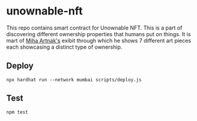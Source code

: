 # unownable-nft

This repo contains smart contract for Unownable NFT. This is a part of discovering different ownership properties that humans put on things. It is mart of [Miha Artnak's](https://themihaartnak.com/) exibit through which he shows 7 different art pieces each showcasing a distinct type of ownership.

## Deploy

`npx hardhat run --network mumbai scripts/deploy.js`

## Test

`npm test`
